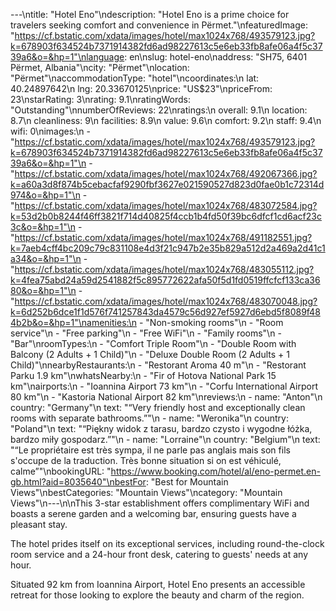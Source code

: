 ---\ntitle: "Hotel Eno"\ndescription: "Hotel Eno is a prime choice for travelers seeking comfort and convenience in Përmet."\nfeaturedImage: "https://cf.bstatic.com/xdata/images/hotel/max1024x768/493579123.jpg?k=678903f634524b7371914382fd6ad98227613c5e6eb33fb8afe06a4f5c3739a6&o=&hp=1"\nlanguage: en\nslug: hotel-eno\naddress: "SH75, 6401 Përmet, Albania"\ncity: "Përmet"\nlocation: "Përmet"\naccommodationType: "hotel"\ncoordinates:\n  lat: 40.24897642\n  lng: 20.33670125\nprice: "US$23"\npriceFrom: 23\nstarRating: 3\nrating: 9.1\nratingWords: "Outstanding"\nnumberOfReviews: 22\nratings:\n  overall: 9.1\n  location: 8.7\n  cleanliness: 9\n  facilities: 8.9\n  value: 9.6\n  comfort: 9.2\n  staff: 9.4\n  wifi: 0\nimages:\n  - "https://cf.bstatic.com/xdata/images/hotel/max1024x768/493579123.jpg?k=678903f634524b7371914382fd6ad98227613c5e6eb33fb8afe06a4f5c3739a6&o=&hp=1"\n  - "https://cf.bstatic.com/xdata/images/hotel/max1024x768/492067366.jpg?k=a60a3d8f874b5cebacfaf9290fbf3627e021590527d823d0fae0b1c72314d974&o=&hp=1"\n  - "https://cf.bstatic.com/xdata/images/hotel/max1024x768/483072584.jpg?k=53d2b0b8244f46ff3821f714d40825f4ccb1b4fd50f39bc6dfcf1cd6acf23c3c&o=&hp=1"\n  - "https://cf.bstatic.com/xdata/images/hotel/max1024x768/491182551.jpg?k=7aeb4cff4bc209c79c831108e4d3f21c947b2e35b829a512d2a469a2d41c1a34&o=&hp=1"\n  - "https://cf.bstatic.com/xdata/images/hotel/max1024x768/483055112.jpg?k=4fea75abd24a59d2541882f5c895772622afa50f5d1fd0519ffcfcf133ca3680&o=&hp=1"\n  - "https://cf.bstatic.com/xdata/images/hotel/max1024x768/483070048.jpg?k=6d252b6dce1f1d576f741257843da4579c56d927ef5927d6ebd5f8089f484b2b&o=&hp=1"\namenities:\n  - "Non-smoking rooms"\n  - "Room service"\n  - "Free parking"\n  - "Free WiFi"\n  - "Family rooms"\n  - "Bar"\nroomTypes:\n  - "Comfort Triple Room"\n  - "Double Room with Balcony (2 Adults + 1 Child)"\n  - "Deluxe Double Room (2 Adults + 1 Child)"\nnearbyRestaurants:\n  - "Restorant Aroma 40 m"\n  - "Restorant Parku 1.9 km"\nwhatsNearby:\n  - "Fir of Hotova National Park 15 km"\nairports:\n  - "Ioannina Airport 73 km"\n  - "Corfu International Airport 80 km"\n  - "Kastoria National Airport 82 km"\nreviews:\n  - name: "Anton"\n    country: "Germany"\n    text: "“Very friendly host and exceptionally clean rooms with separate bathrooms.”"\n  - name: "Weronika"\n    country: "Poland"\n    text: "“Piękny widok z tarasu, bardzo czysto i wygodne łóżka, bardzo miły gospodarz.”"\n  - name: "Lorraine"\n    country: "Belgium"\n    text: "“Le propriétaire est très sympa, il ne parle pas anglais mais son fils s'occupe de la traduction. Très bonne situation si on est véhiculé, calme”"\nbookingURL: "https://www.booking.com/hotel/al/eno-permet.en-gb.html?aid=8035640"\nbestFor: "Best for Mountain Views"\nbestCategories: "Mountain Views"\ncategory: "Mountain Views"\n---\n\nThis 3-star establishment offers complimentary WiFi and boasts a serene garden and a welcoming bar, ensuring guests have a pleasant stay. 

The hotel prides itself on its exceptional services, including round-the-clock room service and a 24-hour front desk, catering to guests' needs at any hour. 

Situated 92 km from Ioannina Airport, Hotel Eno presents an accessible retreat for those looking to explore the beauty and charm of the region.